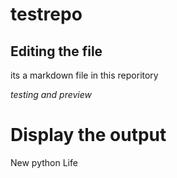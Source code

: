 # testrepo

## Editing the file

its a markdown file in this reporitory

*testing and preview*

# Display the output

New python Life
